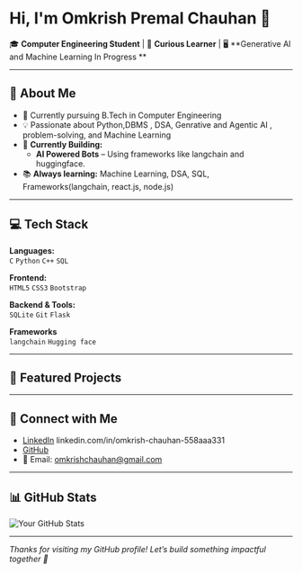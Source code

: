 # Hi, I'm Omkrish Premal Chauhan 👋

🎓 **Computer Engineering Student** | 🧠 **Curious Learner** | 🖥️ **Generative AI and Machine Learning In Progress **

---

## 🚀 About Me
- 🏫 Currently pursuing B.Tech in Computer Engineering
- 💡 Passionate about Python,DBMS , DSA, Genrative and Agentic AI , problem-solving, and Machine Learning
- 🔭 **Currently Building:**  
  - **AI Powered Bots** – Using frameworks like langchain and huggingface.
- 📚 **Always learning:** Machine Learning, DSA, SQL, Frameworks(langchain, react.js, node.js)

---

## 💻 Tech Stack

**Languages:**  
`C` `Python` `C++` `SQL`

**Frontend:**  
`HTML5` `CSS3` `Bootstrap` 

**Backend & Tools:**  
`SQLite` `Git` `Flask`

**Frameworks**  
`langchain` `Hugging face`

---

## 📌 Featured Projects


---

## 🔗 Connect with Me

- [LinkedIn](#) linkedin.com/in/omkrish-chauhan-558aaa331
- [GitHub](https://github.com/omki16) 
- 📧 Email: omkrishchauhan@gmail.com

---

## 📊 GitHub Stats

![Your GitHub Stats](https://github-readme-stats.vercel.app/api?username=omki16&show_icons=true&theme=radical)

---

_Thanks for visiting my GitHub profile! Let’s build something impactful together 🚀_
